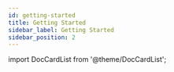 ```yaml
---
id: getting-started
title: Getting Started
sidebar_label: Getting Started
sidebar_position: 2
---
```


import DocCardList from '@theme/DocCardList';

<DocCardList />